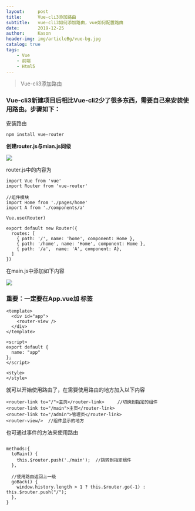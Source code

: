 ```yaml
---
layout:     post
title:      Vue-cli3添加路由
subtitle:   vue-cli3如何添加路由，vue如何配置路由
date:       2019-12-25
author:     Kason
header-img: img/articleBg/vue-bg.jpg
catalog: true
tags:
    - Vue
    - 前端
    - Html5
---
```


>Vue-cli3添加路由


### Vue-cli3新建项目后相比Vue-cli2少了很多东西，需要自己来安装使用路由。步骤如下：

安装路由
```
npm install vue-router
```


**创建router.js与mian.js同级**

![](https://upload-images.jianshu.io/upload_images/14707256-5099e024c2368491.png?imageMogr2/auto-orient/strip%7CimageView2/2/w/1240)

router.js中的内容为
```
import Vue from 'vue'
import Router from 'vue-router'
 
//组件模块
import Home from './pages/home'
import A from './components/a'
 
Vue.use(Router)
 
export default new Router({
  routes: [
    { path: '/', name: 'home', component: Home },
    { path: '/home', name: 'Home', component: Home },
    { path: '/a',  name: 'A', component: A},
  ]
})

```
在main.js中添加如下内容

![](https://upload-images.jianshu.io/upload_images/14707256-19f17d4b310c55aa.png?imageMogr2/auto-orient/strip%7CimageView2/2/w/1240)

### 重要：一定要在App.vue加 <router-view />标签

```
<template>
  <div id="app">
    <router-view />
  </div>
</template>

<script>
export default {
  name: "app"
};
</script>

<style>
</style>

```

就可以开始使用路由了，在需要使用路由的地方加入以下内容
```
<router-link to="/">主页</router-link>     //切换到指定的组件
<router-link to="/main">主页</router-link>
<router-link to="/admin">管理页</router-link>
<router-view/>  //组件显示的地方

```

也可通过事件的方法来使用路由

```

methods:{
  toMain() {
    this.$router.push('./main');  //跳转到指定组件
  },
 
  //使用路由返回上一级
  goBack() {
    window.history.length > 1 ? this.$router.go(-1) : this.$router.push("/");
  },
}

```
